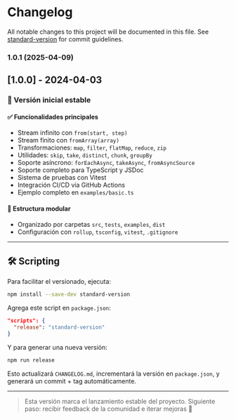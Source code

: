 # Changelog

All notable changes to this project will be documented in this file. See [standard-version](https://github.com/conventional-changelog/standard-version) for commit guidelines.

### 1.0.1 (2025-04-09)

## [1.0.0] - 2024-04-03
### 🚀 Versión inicial estable

#### ✅ Funcionalidades principales
- Stream infinito con `from(start, step)`
- Stream finito con `fromArray(array)`
- Transformaciones: `map`, `filter`, `flatMap`, `reduce`, `zip`
- Utilidades: `skip`, `take`, `distinct`, `chunk`, `groupBy`
- Soporte asíncrono: `forEachAsync`, `takeAsync`, `fromAsyncSource`
- Soporte completo para TypeScript y JSDoc
- Sistema de pruebas con Vitest
- Integración CI/CD vía GitHub Actions
- Ejemplo completo en `examples/basic.ts`

#### 📁 Estructura modular
- Organizado por carpetas `src`, `tests`, `examples`, `dist`
- Configuración con `rollup`, `tsconfig`, `vitest`, `.gitignore`

---

## 🛠 Scripting

Para facilitar el versionado, ejecuta:

```bash
npm install --save-dev standard-version
```

Agrega este script en `package.json`:

```json
"scripts": {
  "release": "standard-version"
}
```

Y para generar una nueva versión:

```bash
npm run release
```

Esto actualizará `CHANGELOG.md`, incrementará la versión en `package.json`, y generará un commit + tag automáticamente.

---

> Esta versión marca el lanzamiento estable del proyecto.
> Siguiente paso: recibir feedback de la comunidad e iterar mejoras 🚀
